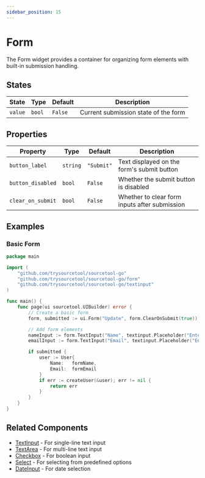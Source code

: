 ```yaml
---
sidebar_position: 15
---
```


# Form

The Form widget provides a container for organizing form elements with built-in submission handling.

## States

| State | Type | Default | Description |
|-------|------|---------|-------------|
| `value` | `bool` | `False` | Current submission state of the form |

## Properties

| Property | Type | Default | Description |
|----------|------|---------|-------------|
| `button_label` | `string` | `"Submit"` | Text displayed on the form's submit button |
| `button_disabled` | `bool` | `False` | Whether the submit button is disabled |
| `clear_on_submit` | `bool` | `False` | Whether to clear form inputs after submission |

## Examples

### Basic Form

```go
package main

import (
    "github.com/trysourcetool/sourcetool-go"
    "github.com/trysourcetool/sourcetool-go/form"
    "github.com/trysourcetool/sourcetool-go/textinput"
)

func main() {
    func page(ui sourcetool.UIBuilder) error {
        // Create a basic form
        form, submitted := ui.Form("Update", form.ClearOnSubmit(true))

        // Add form elements
        nameInput := form.TextInput("Name", textinput.Placeholder("Enter your name"), textinput.DefaultValue(defaultName), textinput.Required(true))
        emailInput := form.TextInput("Email", textinput.Placeholder("Enter your email"), textinput.DefaultValue(defaultEmail))

        if submitted {
            user := User{
                Name:   formName,
                Email:  formEmail
            }
            if err := createUser(&user); err != nil {
                return err
            }
        }
    }
}
```

## Related Components

- [TextInput](./text-input) - For single-line text input
- [TextArea](./textarea) - For multi-line text input
- [Checkbox](./checkbox) - For boolean input
- [Select](./select) - For selecting from predefined options
- [DateInput](./date-input) - For date selection
